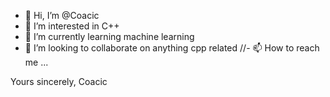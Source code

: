 - 👋 Hi, I’m @Coacic
- 👀 I’m interested in C++
- 🌱 I’m currently learning machine learning
- 💞️ I’m looking to collaborate on anything cpp related
//- 📫 How to reach me ...

Yours sincerely, Coacic

